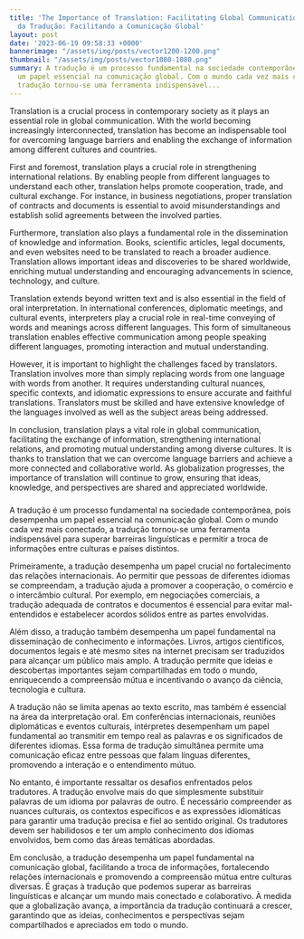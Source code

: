 ```yaml
---
title: 'The Importance of Translation: Facilitating Global Communication ### A Importância
  da Tradução: Facilitando a Comunicação Global'
layout: post
date: '2023-06-19 09:58:33 +0000'
bannerimage: "/assets/img/posts/vector1200-1200.png"
thumbnail: "/assets/img/posts/vector1080-1080.png"
summary: A tradução é um processo fundamental na sociedade contemporânea, pois desempenha
  um papel essencial na comunicação global. Com o mundo cada vez mais conectado, a
  tradução tornou-se uma ferramenta indispensável...
---
```


Translation is a crucial process in contemporary society as it plays an essential role in global communication. With the world becoming increasingly interconnected, translation has become an indispensable tool for overcoming language barriers and enabling the exchange of information among different cultures and countries.

First and foremost, translation plays a crucial role in strengthening international relations. By enabling people from different languages to understand each other, translation helps promote cooperation, trade, and cultural exchange. For instance, in business negotiations, proper translation of contracts and documents is essential to avoid misunderstandings and establish solid agreements between the involved parties.

Furthermore, translation also plays a fundamental role in the dissemination of knowledge and information. Books, scientific articles, legal documents, and even websites need to be translated to reach a broader audience. Translation allows important ideas and discoveries to be shared worldwide, enriching mutual understanding and encouraging advancements in science, technology, and culture.

Translation extends beyond written text and is also essential in the field of oral interpretation. In international conferences, diplomatic meetings, and cultural events, interpreters play a crucial role in real-time conveying of words and meanings across different languages. This form of simultaneous translation enables effective communication among people speaking different languages, promoting interaction and mutual understanding.

However, it is important to highlight the challenges faced by translators. Translation involves more than simply replacing words from one language with words from another. It requires understanding cultural nuances, specific contexts, and idiomatic expressions to ensure accurate and faithful translations. Translators must be skilled and have extensive knowledge of the languages involved as well as the subject areas being addressed.

In conclusion, translation plays a vital role in global communication, facilitating the exchange of information, strengthening international relations, and promoting mutual understanding among diverse cultures. It is thanks to translation that we can overcome language barriers and achieve a more connected and collaborative world. As globalization progresses, the importance of translation will continue to grow, ensuring that ideas, knowledge, and perspectives are shared and appreciated worldwide. 
###

A tradução é um processo fundamental na sociedade contemporânea, pois desempenha um papel essencial na comunicação global. Com o mundo cada vez mais conectado, a tradução tornou-se uma ferramenta indispensável para superar barreiras linguísticas e permitir a troca de informações entre culturas e países distintos.

Primeiramente, a tradução desempenha um papel crucial no fortalecimento das relações internacionais. Ao permitir que pessoas de diferentes idiomas se compreendam, a tradução ajuda a promover a cooperação, o comércio e o intercâmbio cultural. Por exemplo, em negociações comerciais, a tradução adequada de contratos e documentos é essencial para evitar mal-entendidos e estabelecer acordos sólidos entre as partes envolvidas.

Além disso, a tradução também desempenha um papel fundamental na disseminação de conhecimento e informações. Livros, artigos científicos, documentos legais e até mesmo sites na internet precisam ser traduzidos para alcançar um público mais amplo. A tradução permite que ideias e descobertas importantes sejam compartilhadas em todo o mundo, enriquecendo a compreensão mútua e incentivando o avanço da ciência, tecnologia e cultura.

A tradução não se limita apenas ao texto escrito, mas também é essencial na área da interpretação oral. Em conferências internacionais, reuniões diplomáticas e eventos culturais, intérpretes desempenham um papel fundamental ao transmitir em tempo real as palavras e os significados de diferentes idiomas. Essa forma de tradução simultânea permite uma comunicação eficaz entre pessoas que falam línguas diferentes, promovendo a interação e o entendimento mútuo.

No entanto, é importante ressaltar os desafios enfrentados pelos tradutores. A tradução envolve mais do que simplesmente substituir palavras de um idioma por palavras de outro. É necessário compreender as nuances culturais, os contextos específicos e as expressões idiomáticas para garantir uma tradução precisa e fiel ao sentido original. Os tradutores devem ser habilidosos e ter um amplo conhecimento dos idiomas envolvidos, bem como das áreas temáticas abordadas.

Em conclusão, a tradução desempenha um papel fundamental na comunicação global, facilitando a troca de informações, fortalecendo relações internacionais e promovendo a compreensão mútua entre culturas diversas. É graças à tradução que podemos superar as barreiras linguísticas e alcançar um mundo mais conectado e colaborativo. À medida que a globalização avança, a importância da tradução continuará a crescer, garantindo que as ideias, conhecimentos e perspectivas sejam compartilhados e apreciados em todo o mundo.
